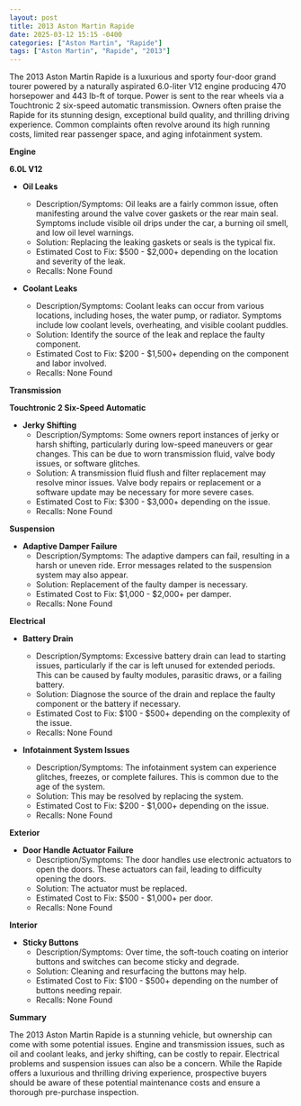 ```yaml
---
layout: post
title: 2013 Aston Martin Rapide
date: 2025-03-12 15:15 -0400
categories: ["Aston Martin", "Rapide"]
tags: ["Aston Martin", "Rapide", "2013"]
---
```

The 2013 Aston Martin Rapide is a luxurious and sporty four-door grand tourer powered by a naturally aspirated 6.0-liter V12 engine producing 470 horsepower and 443 lb-ft of torque. Power is sent to the rear wheels via a Touchtronic 2 six-speed automatic transmission. Owners often praise the Rapide for its stunning design, exceptional build quality, and thrilling driving experience. Common complaints often revolve around its high running costs, limited rear passenger space, and aging infotainment system.

**Engine**

**6.0L V12**

*   **Oil Leaks**
    *   Description/Symptoms: Oil leaks are a fairly common issue, often manifesting around the valve cover gaskets or the rear main seal. Symptoms include visible oil drips under the car, a burning oil smell, and low oil level warnings.
    *   Solution: Replacing the leaking gaskets or seals is the typical fix.
    *   Estimated Cost to Fix: $500 - $2,000+ depending on the location and severity of the leak.
    *   Recalls: None Found

*   **Coolant Leaks**
    *   Description/Symptoms: Coolant leaks can occur from various locations, including hoses, the water pump, or radiator. Symptoms include low coolant levels, overheating, and visible coolant puddles.
    *   Solution: Identify the source of the leak and replace the faulty component.
    *   Estimated Cost to Fix: $200 - $1,500+ depending on the component and labor involved.
    *   Recalls: None Found

**Transmission**

**Touchtronic 2 Six-Speed Automatic**

*   **Jerky Shifting**
    *   Description/Symptoms: Some owners report instances of jerky or harsh shifting, particularly during low-speed maneuvers or gear changes. This can be due to worn transmission fluid, valve body issues, or software glitches.
    *   Solution: A transmission fluid flush and filter replacement may resolve minor issues. Valve body repairs or replacement or a software update may be necessary for more severe cases.
    *   Estimated Cost to Fix: $300 - $3,000+ depending on the issue.
    *   Recalls: None Found

**Suspension**

*   **Adaptive Damper Failure**
    *   Description/Symptoms: The adaptive dampers can fail, resulting in a harsh or uneven ride. Error messages related to the suspension system may also appear.
    *   Solution: Replacement of the faulty damper is necessary.
    *   Estimated Cost to Fix: $1,000 - $2,000+ per damper.
    *   Recalls: None Found

**Electrical**

*   **Battery Drain**
    *   Description/Symptoms: Excessive battery drain can lead to starting issues, particularly if the car is left unused for extended periods. This can be caused by faulty modules, parasitic draws, or a failing battery.
    *   Solution: Diagnose the source of the drain and replace the faulty component or the battery if necessary.
    *   Estimated Cost to Fix: $100 - $500+ depending on the complexity of the issue.
    *   Recalls: None Found

*   **Infotainment System Issues**
    *   Description/Symptoms: The infotainment system can experience glitches, freezes, or complete failures. This is common due to the age of the system.
    *   Solution: This may be resolved by replacing the system.
    *   Estimated Cost to Fix: $200 - $1,000+ depending on the issue.
    *   Recalls: None Found

**Exterior**

*   **Door Handle Actuator Failure**
    *   Description/Symptoms: The door handles use electronic actuators to open the doors. These actuators can fail, leading to difficulty opening the doors.
    *   Solution: The actuator must be replaced.
    *   Estimated Cost to Fix: $500 - $1,000+ per door.
    *   Recalls: None Found

**Interior**

*   **Sticky Buttons**
    *   Description/Symptoms: Over time, the soft-touch coating on interior buttons and switches can become sticky and degrade.
    *   Solution: Cleaning and resurfacing the buttons may help.
    *   Estimated Cost to Fix: $100 - $500+ depending on the number of buttons needing repair.
    *   Recalls: None Found

**Summary**

The 2013 Aston Martin Rapide is a stunning vehicle, but ownership can come with some potential issues. Engine and transmission issues, such as oil and coolant leaks, and jerky shifting, can be costly to repair. Electrical problems and suspension issues can also be a concern. While the Rapide offers a luxurious and thrilling driving experience, prospective buyers should be aware of these potential maintenance costs and ensure a thorough pre-purchase inspection.

